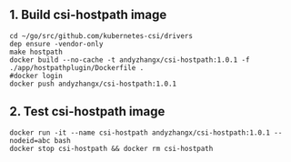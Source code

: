 ## 1. Build csi-hostpath image

```
cd ~/go/src/github.com/kubernetes-csi/drivers
dep ensure -vendor-only
make hostpath
docker build --no-cache -t andyzhangx/csi-hostpath:1.0.1 -f ./app/hostpathplugin/Dockerfile .
#docker login
docker push andyzhangx/csi-hostpath:1.0.1
```

## 2. Test csi-hostpath image
```
docker run -it --name csi-hostpath andyzhangx/csi-hostpath:1.0.1 --nodeid=abc bash
docker stop csi-hostpath && docker rm csi-hostpath
```
